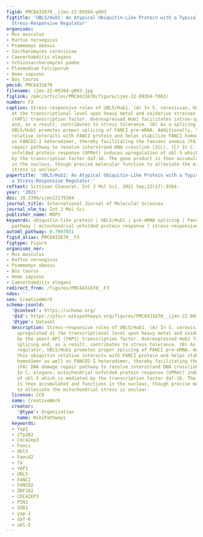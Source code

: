 ```yaml
---
figid: PMC8431670__ijms-22-09384-g003
figtitle: 'UBL5/Hub1: An Atypical Ubiquitin-Like Protein with a Typical Role as a
  Stress-Responsive Regulator'
organisms:
- Mus musculus
- Rattus norvegicus
- Psammomys obesus
- Saccharomyces cerevisiae
- Caenorhabditis elegans
- Schizosaccharomyces pombe
- Plasmodium falciparum
- Homo sapiens
- Bos taurus
pmcid: PMC8431670
filename: ijms-22-09384-g003.jpg
figlink: /pmc/articles/PMC8431670/figure/ijms-22-09384-f003/
number: F3
caption: Stress-responsive roles of UBL5/Hub1. (A) In S. cerevisiae, Hub1 is upregulated
  at the transcriptional level upon heavy metal and oxidative stresses by the yeast-AP1
  (YAP1) transcription factor. Overexpressed Hub1 facilitates intron-specific splicing
  and, as a result, contributes to stress tolerance. (B) As a splicing regulator,
  UBL5/Hub1 promotes proper splicing of FANCI pre-mRNA. Additionally, this ubiquitin
  relative interacts with FANCI protein and helps stabilize FANCI homodimer as well
  as FANCD2-I heterodimer, thereby facilitating the Fanconi anemia (FA) DNA damage
  repair pathway to resolve interstrand DNA crosslink (ICL). (C) In C. elegans, mitochondrial
  unfolded protein response (UPRmt) induces upregulation of ubl-5 which is mediated
  by the transcription factor daf-16. The gene product is then accumulated and functions
  in the nucleus, though precise molecular function to alleviate the mitochondrial
  stress is unclear.
papertitle: 'UBL5/Hub1: An Atypical Ubiquitin-Like Protein with a Typical Role as
  a Stress-Responsive Regulator.'
reftext: Sittinan Chanarat. Int J Mol Sci. 2021 Sep;22(17):9384.
year: '2021'
doi: 10.3390/ijms22179384
journal_title: International Journal of Molecular Sciences
journal_nlm_ta: Int J Mol Sci
publisher_name: MDPI
keywords: ubiquitin-like protein | UBL5/Hub1 | pre-mRNA splicing | Fanconi anemia
  pathway | mitochondrial unfolded protein response | stress-responsive regulations
automl_pathway: 0.7997851
figid_alias: PMC8431670__F3
figtype: Figure
organisms_ner:
- Mus musculus
- Rattus norvegicus
- Psammomys obesus
- Bos taurus
- Homo sapiens
- Caenorhabditis elegans
redirect_from: /figures/PMC8431670__F3
ndex: ''
seo: CreativeWork
schema-jsonld:
  '@context': https://schema.org/
  '@id': https://pfocr.wikipathways.org/figures/PMC8431670__ijms-22-09384-g003.html
  '@type': Dataset
  description: Stress-responsive roles of UBL5/Hub1. (A) In S. cerevisiae, Hub1 is
    upregulated at the transcriptional level upon heavy metal and oxidative stresses
    by the yeast-AP1 (YAP1) transcription factor. Overexpressed Hub1 facilitates intron-specific
    splicing and, as a result, contributes to stress tolerance. (B) As a splicing
    regulator, UBL5/Hub1 promotes proper splicing of FANCI pre-mRNA. Additionally,
    this ubiquitin relative interacts with FANCI protein and helps stabilize FANCI
    homodimer as well as FANCD2-I heterodimer, thereby facilitating the Fanconi anemia
    (FA) DNA damage repair pathway to resolve interstrand DNA crosslink (ICL). (C)
    In C. elegans, mitochondrial unfolded protein response (UPRmt) induces upregulation
    of ubl-5 which is mediated by the transcription factor daf-16. The gene product
    is then accumulated and functions in the nucleus, though precise molecular function
    to alleviate the mitochondrial stress is unclear.
  license: CC0
  name: CreativeWork
  creator:
    '@type': Organization
    name: WikiPathways
  keywords:
  - Yap1
  - Zfp282
  - Cdc42ep3
  - Fanci
  - Ubl5
  - Fancd2
  - fa
  - YAP1
  - UBL5
  - FANCI
  - FANCD2
  - ZNF282
  - CDC42EP3
  - PIN1
  - SOD1
  - yap-1
  - daf-6
  - ubl-5
---
```


